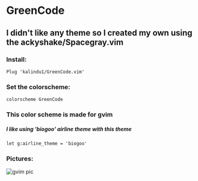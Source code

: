 # GreenCode

<h2>I didn't like any theme so I created my own using the  ackyshake/Spacegray.vim </h2>

<h3>Install:</h3>

```Plug 'kalindu1/GreenCode.vim'```

<h3>Set the colorscheme:</h3>

```colorscheme GreenCode```
<h3>This color scheme is made for gvim</h3>

<h5>I like using 'biogoo' airline theme with this theme</h5>

```let g:airline_theme = 'biogoo'```

<h3>Pictures:</h3>

<img src="Photos/gvim.png" alt="gvim pic">
